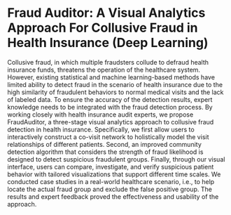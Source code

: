 # Fraud Auditor: A Visual Analytics Approach For Collusive Fraud in Health Insurance (Deep Learning)
Collusive fraud, in which multiple fraudsters collude to defraud health insurance funds, threatens the operation
of the healthcare system. However, existing statistical and machine learning-based methods have limited
ability to detect fraud in the scenario of health insurance due to the high similarity of fraudulent behaviors to
normal medical visits and the lack of labeled data. To ensure the accuracy of the detection results, expert
knowledge needs to be integrated with the fraud detection process. By working closely with health insurance
audit experts, we propose FraudAuditor, a three-stage visual analytics approach to collusive fraud detection in
health insurance. Specifically, we first allow users to interactively construct a co-visit network to holistically
model the visit relationships of different patients. Second, an improved community detection algorithm that
considers the strength of fraud likelihood is designed to detect suspicious fraudulent groups. Finally, through
our visual interface, users can compare, investigate, and verify suspicious patient behavior with tailored
visualizations that support different time scales. We conducted case studies in a real-world healthcare scenario,
i.e., to help locate the actual fraud group and exclude the false positive group. The results and expert feedback
proved the effectiveness and usability of the approach.
